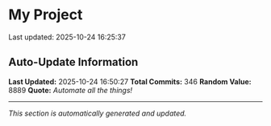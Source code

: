 # My Project


Last updated: 2025-10-24 16:25:37

































































































































































































































































































































































































































































































































































































































































































































































## Auto-Update Information

**Last Updated:** 2025-10-24 16:50:27
**Total Commits:** 346
**Random Value:** 8889
**Quote:** _Automate all the things!_

---
_This section is automatically generated and updated._